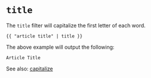 # `title`
The `title` filter will capitalize the first letter of each word.
```
{{ "article title" | title }}
```
The above example will output the following:
```
Article Title
```

See also: [capitalize](capitalize)

